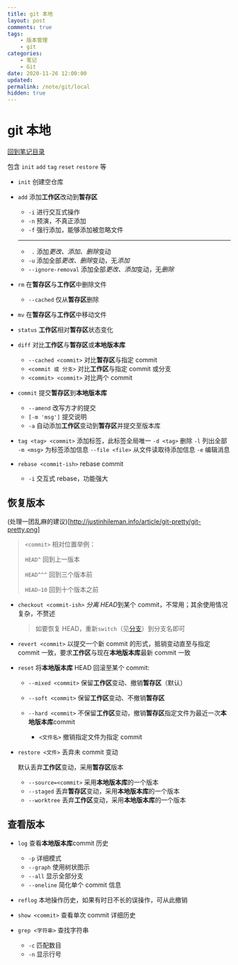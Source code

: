 ```yaml
---
title: git 本地
layout: post
comments: true
tags:
    - 版本管理
    - git
categories:
    - 笔记
    - Git
date: 2020-11-26 12:00:00
updated:
permalink: /note/git/local
hidden: true
---
```


# git 本地

[回到笔记目录](/note/git/index)

包含 `init` `add` `tag` `reset` `restore` 等

<!-- more -->

-   `init` 创建空仓库

-   `add` 添加**工作区**改动到**暂存区**

    -   `-i` 进行交互式操作
    -   `-n` 预演，不真正添加
    -   `-f` 强行添加，能够添加被忽略文件

    ***

    -   ` .` 添加*更改、添加、删除*变动
    -   `-u` 添加全部*更改、删除*变动，无*添加*
    -   `--ignore-removal` 添加全部*更改、添加*变动，无*删除*

-   `rm` 在**暂存区**与**工作区**中删除文件

    -   `--cached` 仅从**暂存区**删除

-   `mv` 在**暂存区**与**工作区**中移动文件

-   `status` **工作区**相对**暂存区**状态变化

-   `diff` 对比**工作区**与**暂存区**或**本地版本库**

    -   `--cached <commit>` 对比**暂存区**与指定 commit
    -   `<commit 或 分支>` 对比**工作区**与指定 commit 或分支
    -   `<commit> <commit>` 对比两个 commit

-   `commit` 提交**暂存区**到**本地版本库**

    -   `--amend` 改写方才的提交
    -   `[-m 'msg']` 提交说明
    -   `-a` 自动添加**工作区**变动到**暂存区**并提交至版本库

-   `tag <tag> <commit>` 添加标签，此标签全局唯一
    `-d <tag>` 删除
    `-l` 列出全部
    `-m <msg>` 为标签添加信息
    `--file <file>` 从文件读取待添加信息
    `-e` 编辑消息

-   `rebase <commit-ish>` rebase commit
    -   `-i` 交互式 rebase，功能强大

## 恢复版本

(处理一团乱麻的建议)[http://justinhileman.info/article/git-pretty/git-pretty.png]

> `<commit>` 相对位置举例：
>
> `HEAD^` 回到上一版本
>
> `HEAD^^^` 回到三个版本前
>
> `HEAD~10` 回到十个版本之前

-   `checkout <commit-ish>` *分离 HEAD*到某个 commit，不常用；其余使用情况复杂，不赘述

    > 如要恢复 HEAD，重新`switch`（见[分支](/note/git/branch)）到分支名即可

-   `revert <commit>` 以提交一个新 commit 的形式，抵销变动直至与指定 commit 一致，要求**工作区**与现在**本地版本库**最新 commit 一致

-   `reset` 将**本地版本库** HEAD 回滚至某个 commit:

    -   `--mixed <commit>` 保留**工作区**变动、撤销**暂存区**（默认）
    -   `--soft <commit>` 保留**工作区**变动、不撤销**暂存区**
    -   `--hard <commit>` 不保留**工作区**变动，撤销**暂存区**指定文件为最近一次**本地版本库**commit

        -   `<文件名>` 撤销指定文件为指定 commit

-   `restore <文件>` 丢弃未 commit 变动

    默认丢弃**工作区**变动，采用**暂存区**版本

    -   `--source=<commit>` 采用**本地版本库**的一个版本
    -   `--staged` 丢弃**暂存区**变动，采用**本地版本库**的一个版本
    -   `--worktree` 丢弃**工作区**变动，采用**本地版本库**的一个版本

## 查看版本

-   `log` 查看**本地版本库**commit 历史

    -   `-p` 详细模式
    -   `--graph` 使用树状图示
    -   `--all` 显示全部分支
    -   `--oneline` 简化单个 commit 信息

-   `reflog` 本地操作历史，如果有时日不长的误操作，可从此撤销

-   `show <commit>` 查看单次 commit 详细历史

-   `grep <字符串>` 查找字符串
    -   `-c` 匹配数目
    -   `-n` 显示行号
